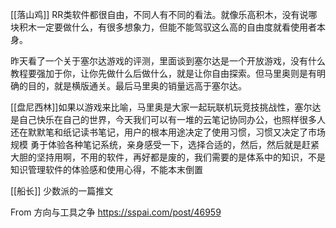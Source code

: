 [[落山鸡]]
RR类软件都很自由，不同人有不同的看法。就像乐高积木，没有说哪块积木一定要做什么，有很多想象力，但能不能驾驭这么高的自由度就看使用者本身。

昨天看了一个关于塞尔达游戏的评测，里面谈到塞尔达是一个开放游戏，没有什么教程要强加于你，让你先做什么后做什么，就是让你自由探索。但马里奥则是有明确的目的，就是横版通关。最后马里奥的销量远高于塞尔达。

[[盘尼西林]]如果以游戏来比喻，马里奥是大家一起玩联机玩竞技挑战性，塞尔达是自己快乐在自己的世界，今天我们可以有一堆的云笔记协同办公，也照样很多人还在默默笔和纸记读书笔记，用户的根本用途决定了使用习惯，习惯又决定了市场规模
勇于体验各种笔记系统，亲身感受一下，选择合适的，然后，然后就是赶紧大胆的坚持用啊，不用的软件，再好都是废的，我们需要的是体系中的知识，不是知识管理软件的体验感和使用心得，不能本末倒置

[[船长]] 少数派的一篇推文

From 方向与工具之争 https://sspai.com/post/46959